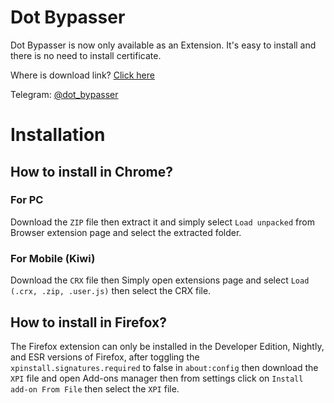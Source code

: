 # Dot Bypasser
Dot Bypasser is now only available as an Extension. It's easy to install and there is no need to install certificate.

Where is download link? [Click here](https://github.com/urmomisnowmine/releases/releases/latest)

Telegram: [@dot_bypasser](https://telegram.me/dot_bypasser)

# Installation
## How to install in Chrome?
### For PC
Download the `ZIP` file then extract it and simply select `Load unpacked` from Browser extension page and select the extracted folder.

### For Mobile (Kiwi)
Download the `CRX` file then Simply open extensions page and select `Load (.crx, .zip, .user.js)` then select the CRX file.


## How to install in Firefox?

The Firefox extension can only be installed in the Developer Edition, Nightly, and ESR versions of Firefox, after toggling the 
`xpinstall.signatures.required` to false in 
`about:config`
then download the `XPI` file and open Add-ons manager then from settings click on `Install add-on From File` then select the `XPI` file.
